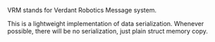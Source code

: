 VRM stands for Verdant Robotics Message system. 

This is a lightweight implementation of data serialization.
Whenever possible, there will be no serialization, just plain
struct memory copy. 


